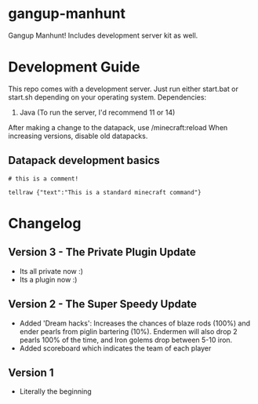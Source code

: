 # gangup-manhunt
Gangup Manhunt! Includes development server kit as well.

# Development Guide
This repo comes with a development server. Just run either start.bat or start.sh depending on your operating system.
Dependencies:
1. Java (To run the server, I'd recommend 11 or 14)

After making a change to the datapack, use /minecraft:reload
When increasing versions, disable old datapacks.

## Datapack development basics
`# this is a comment!`

`tellraw {"text":"This is a standard minecraft command"}`

# Changelog
## Version 3 - The Private Plugin Update
- Its all private now :)
- Its a plugin now :)
## Version 2 - The Super Speedy Update
- Added 'Dream hacks': Increases the chances of blaze rods (100%) and ender pearls from piglin bartering (10%). Endermen will also drop 2 pearls 100% of the time, and Iron golems drop between 5-10 iron.
- Added scoreboard which indicates the team of each player

## Version 1
- Literally the beginning